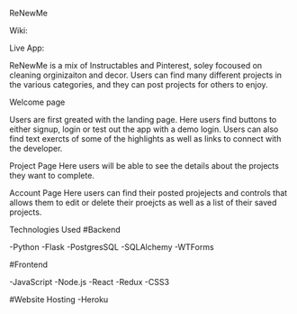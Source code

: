 ReNewMe

Wiki: 

Live App:

ReNewMe is a mix of Instructables and Pinterest, soley focoused on cleaning orginizaiton and decor. Users can find many different projects in the various categories, and they can post projects for others to enjoy. 


Welcome page 

Users are first greated with the landing page. Here users find buttons to either signup, login or  test out the app with a demo login. Users can also find text exercts of some of the highlights as well as links to connect with the developer. 



Project Page
Here users will be able to see the details about the projects they want to complete. 



Account Page
Here users can find their posted projejects and controls that allows them to edit or delete their proejcts as well as a list of their saved projects. 





Technologies Used
#Backend

-Python
-Flask
-PostgresSQL
-SQLAlchemy
-WTForms

#Frontend

-JavaScript
-Node.js
-React
-Redux
-CSS3

#Website Hosting
-Heroku
